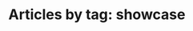 ---
layout: blog_by_tag
title: 'Articles by tag: showcase'
tag: showcase
permalink: /tags/showcase/
---